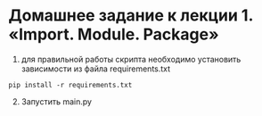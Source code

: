 # Домашнее задание к лекции 1. «Import. Module. Package»

1. для правильной работы скрипта необходимо установить зависимости из файла requirements.txt
 
`pip install -r requirements.txt`

2. Запустить main.py